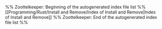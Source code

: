%% Zoottelkeeper: Beginning of the autogenerated index file list  %%
 [[Programming/Rust/Install and Remove/Index of Install and Remove|Index of Install and Remove]]
%% Zoottelkeeper: End of the autogenerated index file list  %%
